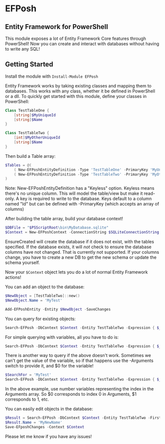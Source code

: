 # EFPosh

## Entity Framework for PowerShell

This module exposes a lot of Entity Framework Core features through PowerShell! Now you can create and interact with databases without having to write any SQL!

## Getting Started

Install the module with ```Install-Module EFPosh```

Entity Framework works by taking existing classes and mapping them to databases. This works with any class, whether it be defined in PowerShell or a dll. To quickly get started with this module, define your classes in PowerShell:

``` PowerShell
Class TestTableOne {
    [string]$MyUniqueId
    [string]$Name
}

Class TestTableTwo {
    [int]$MyOtherUniqueId
    [string]$Name
}
```

Then build a Table array:

``` PowerShell
$Tables = @(
    ( New-EFPoshEntityDefinition -Type 'TestTableOne' -PrimaryKey 'MyUniqueId' ),
    ( New-EFPoshEntityDefinition -Type 'TestTableTwo' -PrimaryKey 'MyOtherUniqueId' )
)
```

Note: New-EFPoshEntityDefinition has a "Keyless" option. Keyless means there's no unique column. This will model the table/view but make it read-only. A key is required to write to the database. Keys default to a column named "Id" but can be defined with -PrimaryKey (which accepts an array of columns)

After building the table array, build your database context!

``` PowerShell
$DBFile = "$PSScriptRoot\bin\MyDatabase.sqlite"
$Context = New-EFPoshContext -ConnectionString $SQLiteConnectionString -DBType 'SQLite' -Entities $Tables -EnsureCreated
```

EnsureCreated will create the database if it does not exist, with the tables specified. If the database exists, it will *not* check to ensure the database columns have not changed. That is currently not supported. If your columns change, you have to create a new DB to get the new schema or update the schema yourself.

Now your ```$Context``` object lets you do a lot of normal Entity Framework actions!

You can add an object to the database:

``` PowerShell
$NewObject = [TestTableTwo]::new()
$NewObject.Name = 'MyTest'

Add-EFPoshEntity -Entity $NewObject -SaveChanges
```

You can query for existing objects:

``` PowerShell
Search-EFPosh -DbContext $Context -Entity TestTableTwo -Expression { $_.Name -eq 'MyTest' }
```

For simple querying with variables, all you have to do is:

``` PowerShell
Search-EFPosh -DbContext $Context -Entity TestTableTwo -Expression { $_.Name -eq $SearchFor } 
```

There is another way to query if the above doesn't work. Sometimes we can't get the value of the variable, so if that happens
use the -Arguments switch to provide it, and $0 for the variable! 

``` PowerShell
$SearchFor = 'MyTest'
Search-EFPosh -DbContext $Context -Entity TestTableTwo -Expression { $_.Name -eq $0 } -Arguments @($SearchFor)
```

In the above example, use number variables representing the index in the Arguments array. So $0 corresponds to index 0 in Arguments, $1 corresponds to 1, etc.

You can easily edit objects in the database:

``` PowerShell
$Result = Search-EFPosh -DbContext $Context -Entity TestTableTwo -FirstOrDefault
$Result.Name = 'MyNewName'
Save-EFposhChanges -Context $Context
```

Please let me know if you have any issues!
